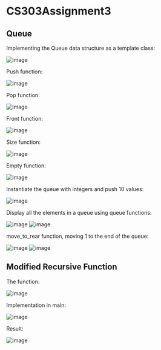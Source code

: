 # CS303Assignment3
## Queue
Implementing the Queue data structure as a template class:

![image](https://github.com/YuqingCai7/CS303Assignment3/assets/143641552/e79b947d-24cb-4b05-9641-375793ae0926)

Push function:

![image](https://github.com/YuqingCai7/CS303Assignment3/assets/143641552/afcea529-b71c-4e78-b3f1-7b86dbbd51e6)

Pop function:

![image](https://github.com/YuqingCai7/CS303Assignment3/assets/143641552/6b5dddd2-6c05-47dd-8a3b-d8bd06debe24)

Front function:

![image](https://github.com/YuqingCai7/CS303Assignment3/assets/143641552/03382e08-6ade-4e73-8788-0a286a72a242)

Size function:

![image](https://github.com/YuqingCai7/CS303Assignment3/assets/143641552/424c13df-062d-4015-8098-1daf83f958c3)

Empty function:

![image](https://github.com/YuqingCai7/CS303Assignment3/assets/143641552/36fa41d5-c7ee-4687-9024-109f1cde4026)

Instantiate the queue with integers and push 10 values:

![image](https://github.com/YuqingCai7/CS303Assignment3/assets/143641552/5a0106df-f832-4cc8-9c74-68f65c5370dc)

Display all the elements in a queue using queue functions:

![image](https://github.com/YuqingCai7/CS303Assignment3/assets/143641552/64293c2f-4402-4148-8e4b-8b9f48d0d7e6)
![image](https://github.com/YuqingCai7/CS303Assignment3/assets/143641552/880cf650-1a8f-4f4a-89c2-e015a96aa2d3)


move_to_rear function, moving 1 to the end of the queue:

![image](https://github.com/YuqingCai7/CS303Assignment3/assets/143641552/504a2fad-066a-4ec2-98bb-a198b1fc2a4a)
![image](https://github.com/YuqingCai7/CS303Assignment3/assets/143641552/e78d40bb-9a34-423d-b0e3-995496bbb0e9)


## Modified Recursive Function
The function:

![image](https://github.com/YuqingCai7/CS303Assignment3/assets/143641552/7dc525c3-2c3f-4480-9847-3a0b52a37244)


Implementation in main:

![image](https://github.com/YuqingCai7/CS303Assignment3/assets/143641552/bd5adacd-b4a7-4184-a8f1-d719ceecebe2)


Result:

![image](https://github.com/YuqingCai7/CS303Assignment3/assets/143641552/baa11941-a9f8-4ad5-a8de-f766a6bfc4a3)


